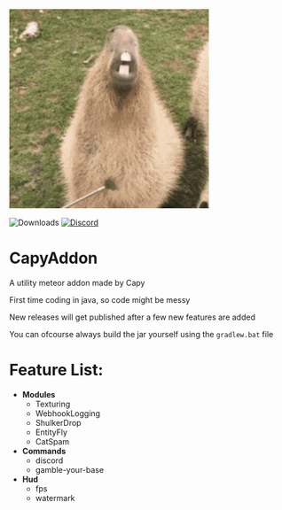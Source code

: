 <img src="./src/main/resources/assets/template/icon.png" alt="Logo" width="360" height="360">

<a><img src="https://img.shields.io/github/downloads/CapyKing10/CapyAddon/total?style=for-the-badge" alt="Downloads"/></a>
<a href="https://dsc.gg/capyking10"><img src="https://img.shields.io/badge/CapyAddon_Support-Discord-Blue?style=for-the-badge" alt="Discord"/></a>


# CapyAddon

A utility meteor addon made by Capy

First time coding in java, so code might be messy

New releases will get published after a few new features are added

You can ofcourse always build the jar yourself using the `gradlew.bat` file

# Feature List:
- **Modules**
    - Texturing
    - WebhookLogging
    - ShulkerDrop
    - EntityFly
    - CatSpam
- **Commands**
   - discord
   - gamble-your-base
- **Hud**
   - fps
   - watermark
